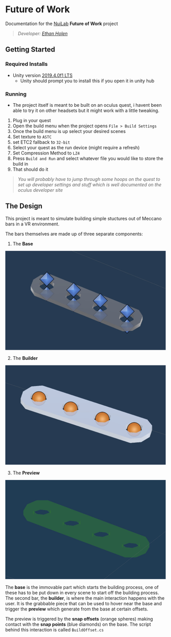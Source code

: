 # Future of Work

Documentation for the [NuiLab](https://nuilab.org/) **Future of Work** project

> *Developer: [Ethan Holen](https://github.com/EthanHolen/)*

## Getting Started

### Required Installs

* Unity version [2019.4.0f1 LTS](https://unity3d.com/get-unity/download/archive)
  + Unity should prompt you to install this if you open it in unity hub

### Running

* The project itself is meant to be built on an oculus quest, i havent been able to try it on other headsets but it might work with a little tweaking.

1. Plug in your quest
2. Open the build menu when the project opens `File > Build Settings`
3. Once the build menu is up select your desired scenes
4. Set texture to `ASTC`
5. set ETC2 fallback to `32-bit`
6. Select your quest as the run device (might require a refresh)
7. Set Compression Method to `LZ4`
8. Press `Build and Run` and select whatever file you would like to store the build in
9. That should do it

 > *You will probably have to jump through some hoops on the quest to set up developer settings and stuff which is well documented on the oculus developer site*

## The Design

This project is meant to simulate building simple stuctures out of Meccano bars in a VR environment.

The bars themselves are made up of three separate components:

1. The **Base**

![](./readme-images/4base.jpeg)

2. The **Builder**

![](./readme-images/4builder.jpeg)

3. The **Preview**

![](./readme-images/4preview.jpeg)

The **base** is the immovable part which starts the building process, one of these has to be put down in every scene to start off the building process. The second bar, the **builder**, is where the main interaction happens with the user. It is the grabbable piece that can be used to hover near the base and trigger the **preview** which generate from the base at certain offsets.

The preview is triggered by the **snap offsets** (orange spheres) making contact with the **snap points** (blue diamonds) on the base. The script behind this interaction is called `BuildOffset.cs`
